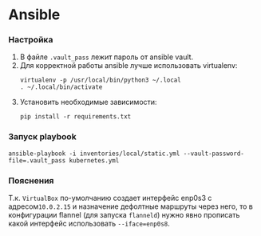 # Ansible

### Настройка
1. В файле `.vault_pass` лежит пароль от ansible vault.
1. Для корректной работы ansible лучше использовать virtualenv:
    ```shell script
    virtualenv -p /usr/local/bin/python3 ~/.local
    . ~/.local/bin/activate
    ```
1. Установить необходимые зависимости:
    ```shell script
    pip install -r requirements.txt
    ```
   
### Запуск playbook
```shell script
ansible-playbook -i inventories/local/static.yml --vault-password-file=.vault_pass kubernetes.yml
```

### Пояснения
Т.к. `VirtualBox` по-умолчанию создает интерфейс enp0s3 с адресом`10.0.2.15` и назначение дефолтные маршруты
через него, то в конфигурации flannel (для запуска `flanneld`) нужно явно прописать какой интерфейс использовать `--iface=enp0s8`.